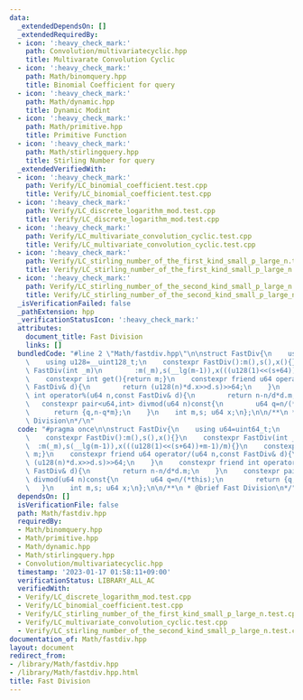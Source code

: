 ```yaml
---
data:
  _extendedDependsOn: []
  _extendedRequiredBy:
  - icon: ':heavy_check_mark:'
    path: Convolution/multivariatecyclic.hpp
    title: Multivarate Convolution Cyclic
  - icon: ':heavy_check_mark:'
    path: Math/binomquery.hpp
    title: Binomial Coefficient for query
  - icon: ':heavy_check_mark:'
    path: Math/dynamic.hpp
    title: Dynamic Modint
  - icon: ':heavy_check_mark:'
    path: Math/primitive.hpp
    title: Primitive Function
  - icon: ':heavy_check_mark:'
    path: Math/stirlingquery.hpp
    title: Stirling Number for query
  _extendedVerifiedWith:
  - icon: ':heavy_check_mark:'
    path: Verify/LC_binomial_coefficient.test.cpp
    title: Verify/LC_binomial_coefficient.test.cpp
  - icon: ':heavy_check_mark:'
    path: Verify/LC_discrete_logarithm_mod.test.cpp
    title: Verify/LC_discrete_logarithm_mod.test.cpp
  - icon: ':heavy_check_mark:'
    path: Verify/LC_multivariate_convolution_cyclic.test.cpp
    title: Verify/LC_multivariate_convolution_cyclic.test.cpp
  - icon: ':heavy_check_mark:'
    path: Verify/LC_stirling_number_of_the_first_kind_small_p_large_n.test.cpp
    title: Verify/LC_stirling_number_of_the_first_kind_small_p_large_n.test.cpp
  - icon: ':heavy_check_mark:'
    path: Verify/LC_stirling_number_of_the_second_kind_small_p_large_n.test.cpp
    title: Verify/LC_stirling_number_of_the_second_kind_small_p_large_n.test.cpp
  _isVerificationFailed: false
  _pathExtension: hpp
  _verificationStatusIcon: ':heavy_check_mark:'
  attributes:
    document_title: Fast Division
    links: []
  bundledCode: "#line 2 \"Math/fastdiv.hpp\"\n\nstruct FastDiv{\n    using u64=uint64_t;\n\
    \    using u128=__uint128_t;\n    constexpr FastDiv():m(),s(),x(){}\n    constexpr\
    \ FastDiv(int _m)\n        :m(_m),s(__lg(m-1)),x(((u128(1)<<(s+64))+m-1)/m){}\n\
    \    constexpr int get(){return m;}\n    constexpr friend u64 operator/(u64 n,const\
    \ FastDiv& d){\n        return (u128(n)*d.x>>d.s)>>64;\n    }\n    constexpr friend\
    \ int operator%(u64 n,const FastDiv& d){\n        return n-n/d*d.m;\n    }\n \
    \   constexpr pair<u64,int> divmod(u64 n)const{\n        u64 q=n/(*this);\n  \
    \      return {q,n-q*m};\n    }\n    int m,s; u64 x;\n};\n\n/**\n * @brief Fast\
    \ Division\n*/\n"
  code: "#pragma once\n\nstruct FastDiv{\n    using u64=uint64_t;\n    using u128=__uint128_t;\n\
    \    constexpr FastDiv():m(),s(),x(){}\n    constexpr FastDiv(int _m)\n      \
    \  :m(_m),s(__lg(m-1)),x(((u128(1)<<(s+64))+m-1)/m){}\n    constexpr int get(){return\
    \ m;}\n    constexpr friend u64 operator/(u64 n,const FastDiv& d){\n        return\
    \ (u128(n)*d.x>>d.s)>>64;\n    }\n    constexpr friend int operator%(u64 n,const\
    \ FastDiv& d){\n        return n-n/d*d.m;\n    }\n    constexpr pair<u64,int>\
    \ divmod(u64 n)const{\n        u64 q=n/(*this);\n        return {q,n-q*m};\n \
    \   }\n    int m,s; u64 x;\n};\n\n/**\n * @brief Fast Division\n*/"
  dependsOn: []
  isVerificationFile: false
  path: Math/fastdiv.hpp
  requiredBy:
  - Math/binomquery.hpp
  - Math/primitive.hpp
  - Math/dynamic.hpp
  - Math/stirlingquery.hpp
  - Convolution/multivariatecyclic.hpp
  timestamp: '2023-01-17 01:58:11+09:00'
  verificationStatus: LIBRARY_ALL_AC
  verifiedWith:
  - Verify/LC_discrete_logarithm_mod.test.cpp
  - Verify/LC_binomial_coefficient.test.cpp
  - Verify/LC_stirling_number_of_the_first_kind_small_p_large_n.test.cpp
  - Verify/LC_multivariate_convolution_cyclic.test.cpp
  - Verify/LC_stirling_number_of_the_second_kind_small_p_large_n.test.cpp
documentation_of: Math/fastdiv.hpp
layout: document
redirect_from:
- /library/Math/fastdiv.hpp
- /library/Math/fastdiv.hpp.html
title: Fast Division
---
```

